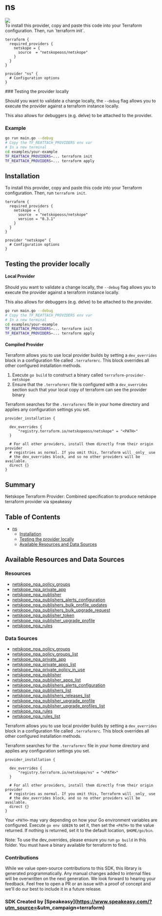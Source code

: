# ns

<div align="left">
    <a href="https://www.speakeasy.com/?utm_source=<no value>&utm_campaign=terraform"><img src="https://custom-icon-badges.demolab.com/badge/-Built%20By%20Speakeasy-212015?style=for-the-badge&logoColor=FBE331&logo=speakeasy&labelColor=545454" /></a>
</div>

<no value>
<!-- Start SDK <no value> -->
To install this provider, copy and paste this code into your Terraform configuration. Then, run `terraform init`.

```hcl
terraform {
  required_providers {
    netskope = {
      source  = "netskopeoss/netskope"
    }
  }
}

provider "ns" {
  # Configuration options
}
```
<!-- End SDK <no value> -->

<no value>
<!-- Start SDK <no value> -->
### Testing the provider locally

Should you want to validate a change locally, the `--debug` flag allows you to execute the provider against a terraform instance locally.

This also allows for debuggers (e.g. delve) to be attached to the provider.

### Example

```sh
go run main.go --debug
# Copy the TF_REATTACH_PROVIDERS env var
# In a new terminal
cd examples/your-example
TF_REATTACH_PROVIDERS=... terraform init
TF_REATTACH_PROVIDERS=... terraform apply
```
<!-- End SDK <no value> -->

<no value>
<!-- Start SDK <no value> -->

<!-- End SDK <no value> -->

<!-- Start Installation [installation] -->
## Installation

To install this provider, copy and paste this code into your Terraform configuration. Then, run `terraform init`.

```hcl
terraform {
  required_providers {
    netskope = {
      source  = "netskopeoss/netskope"
      version = "0.3.1"
    }
  }
}

provider "netskope" {
  # Configuration options
}
```
<!-- End Installation [installation] -->

<!-- Start Testing the provider locally [usage] -->
## Testing the provider locally

#### Local Provider

Should you want to validate a change locally, the `--debug` flag allows you to execute the provider against a terraform instance locally.

This also allows for debuggers (e.g. delve) to be attached to the provider.

```sh
go run main.go --debug
# Copy the TF_REATTACH_PROVIDERS env var
# In a new terminal
cd examples/your-example
TF_REATTACH_PROVIDERS=... terraform init
TF_REATTACH_PROVIDERS=... terraform apply
```

#### Compiled Provider

Terraform allows you to use local provider builds by setting a `dev_overrides` block in a configuration file called `.terraformrc`. This block overrides all other configured installation methods.

1. Execute `go build` to construct a binary called `terraform-provider-netskope`
2. Ensure that the `.terraformrc` file is configured with a `dev_overrides` section such that your local copy of terraform can see the provider binary

Terraform searches for the `.terraformrc` file in your home directory and applies any configuration settings you set.

```
provider_installation {

  dev_overrides {
      "registry.terraform.io/netskopeoss/netskope" = "<PATH>"
  }

  # For all other providers, install them directly from their origin provider
  # registries as normal. If you omit this, Terraform will _only_ use
  # the dev_overrides block, and so no other providers will be available.
  direct {}
}
```
<!-- End Testing the provider locally [usage] -->

<!-- Start Summary [summary] -->
## Summary

Netskope Terraform Provider: Combined specification to produce netskope terraform provider via speakeasy
<!-- End Summary [summary] -->

<!-- Start Table of Contents [toc] -->
## Table of Contents
<!-- $toc-max-depth=2 -->
* [ns](#ns)
  * [Installation](#installation)
  * [Testing the provider locally](#testing-the-provider-locally)
  * [Available Resources and Data Sources](#available-resources-and-data-sources)

<!-- End Table of Contents [toc] -->

<!-- Start Available Resources and Data Sources [operations] -->
## Available Resources and Data Sources

### Resources

* [netskope_npa_policy_groups](docs/resources/npa_policy_groups.md)
* [netskope_npa_private_app](docs/resources/npa_private_app.md)
* [netskope_npa_publisher](docs/resources/npa_publisher.md)
* [netskope_npa_publishers_alerts_configuration](docs/resources/npa_publishers_alerts_configuration.md)
* [netskope_npa_publishers_bulk_profile_updates](docs/resources/npa_publishers_bulk_profile_updates.md)
* [netskope_npa_publishers_bulk_upgrade_request](docs/resources/npa_publishers_bulk_upgrade_request.md)
* [netskope_npa_publisher_token](docs/resources/npa_publisher_token.md)
* [netskope_npa_publisher_upgrade_profile](docs/resources/npa_publisher_upgrade_profile.md)
* [netskope_npa_rules](docs/resources/npa_rules.md)
### Data Sources

* [netskope_npa_policy_groups](docs/data-sources/npa_policy_groups.md)
* [netskope_npa_policy_groups_list](docs/data-sources/npa_policy_groups_list.md)
* [netskope_npa_private_app](docs/data-sources/npa_private_app.md)
* [netskope_npa_private_apps_list](docs/data-sources/npa_private_apps_list.md)
* [netskope_npa_private_policy_in_use](docs/data-sources/npa_private_policy_in_use.md)
* [netskope_npa_publisher](docs/data-sources/npa_publisher.md)
* [netskope_npa_publisher_apps_list](docs/data-sources/npa_publisher_apps_list.md)
* [netskope_npa_publishers_alerts_configuration](docs/data-sources/npa_publishers_alerts_configuration.md)
* [netskope_npa_publishers_list](docs/data-sources/npa_publishers_list.md)
* [netskope_npa_publishers_releases_list](docs/data-sources/npa_publishers_releases_list.md)
* [netskope_npa_publisher_upgrade_profile](docs/data-sources/npa_publisher_upgrade_profile.md)
* [netskope_npa_publisher_upgrade_profiles_list](docs/data-sources/npa_publisher_upgrade_profiles_list.md)
* [netskope_npa_rules](docs/data-sources/npa_rules.md)
* [netskope_npa_rules_list](docs/data-sources/npa_rules_list.md)
<!-- End Available Resources and Data Sources [operations] -->

<!-- Placeholder for Future Speakeasy SDK Sections -->

Terraform allows you to use local provider builds by setting a `dev_overrides` block in a configuration file called `.terraformrc`. This block overrides all other configured installation methods.

Terraform searches for the `.terraformrc` file in your home directory and applies any configuration settings you set.

```
provider_installation {

  dev_overrides {
      "registry.terraform.io/netskope/ns" = "<PATH>"
  }

  # For all other providers, install them directly from their origin provider
  # registries as normal. If you omit this, Terraform will _only_ use
  # the dev_overrides block, and so no other providers will be available.
  direct {}
}
```

Your `<PATH>` may vary depending on how your Go environment variables are configured. Execute `go env GOBIN` to set it, then set the `<PATH>` to the value returned. If nothing is returned, set it to the default location, `$HOME/go/bin`.

Note: To use the dev_overrides, please ensure you run `go build` in this folder. You must have a binary available for terraform to find.

### Contributions

While we value open-source contributions to this SDK, this library is generated programmatically. Any manual changes added to internal files will be overwritten on the next generation. 
We look forward to hearing your feedback. Feel free to open a PR or an issue with a proof of concept and we'll do our best to include it in a future release. 

### SDK Created by [Speakeasy](https://www.speakeasy.com/?utm_source=<no value>&utm_campaign=terraform)

